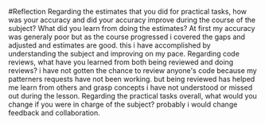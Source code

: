 #Reflection
Regarding the estimates that you did for practical tasks, how was your accuracy and did your accuracy improve during the course of the subject? What did you learn from doing the estimates?
At first my accuracy was generaly poor but as the course progressed i covered the gaps and adjusted and estimates are good. this i have accomplished by understanding the subject and improving on my pace.
Regarding code reviews, what have you learned from both being reviewed and doing reviews?
i have not gotten the chance to review anyone's code because my patterners requests have not been working. but being reviewed has helped me learn from others and grasp concepts i have not understood or missed out during the lesson.
Regarding the practical tasks overall, what would you change if you were in charge of the subject?
probably i would change feedback and collaboration.


